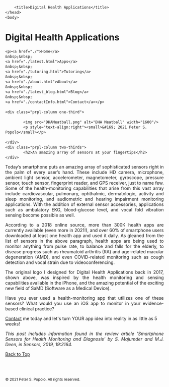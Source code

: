 
<html>
	<head>
		<meta charset="UTF-8" />
		<meta name="viewport" content="width=device-width, initial-scale=1, maximum-scale=1, user-scalable=no" />
		<meta http-equiv="X-UA-Compatible" content="IE=edge" />


		<title>Digital Health Applications</title>
	</head>
	<body>
	
<div class="prpl-row">
	<div class="prpl-column two-thirds">
			<h1>Digital Health Applications</h1>
	</div>
	
	<p><a href="./">Home</a>
	&nbsp;&nbsp;
	<a href="./latest.html">Apps</a>
	&nbsp;&nbsp;
	<a href="./tutoring.html">Tutoring</a>
	&nbsp;&nbsp;
	<a href="./about.html">About</a>
	&nbsp;&nbsp;
	<a href="./latest_blog.html">Blog</a>
	&nbsp;&nbsp;
	<a href="./contactInfo.html">Contact</a></p>
	
	<div class="prpl-column one-third">
	
  			<img src="DHAMeatball.png" alt="DHA Meatball" width="1600"/>
  			<p style="text-align:right"><small>&#169; 2021 Peter S. Popolo</small></p>

	</div>
	<div class="prpl-column two-thirds">
			<h2>An amazing array of sensors at your fingertips</h2>
	</div>
</div>

<div class="prpl-row">

<p style="text-align:justify">Today’s smartphone puts an amazing array of sophisticated sensors right in the palm of every user’s hand. These include HD camera, microphone, ambient light sensor, accelerometer, magnetometer, gyroscope, pressure sensor, touch sensor, fingerprint reader, and GPS receiver, just to name few. Some of the health-monitoring capabilities that arise from this vast array include cardiovascular, pulmonary, ophthalmic, dermatologic, activity and sleep monitoring, and audiometric and hearing impairment monitoring applications. With the addition of external sensor accessories, applications such as ambulatory EKG, blood-glucose level, and vocal fold vibration sensing become possible as well. </p>

<p style="text-align:justify">According to a 2018 online source, more than 300K health apps are currently available (even more in 2021!), and over 60% of smartphone users downloaded at least one health app and used it daily. As gleaned from the list of sensors in the above paragraph, health apps are being used to monitor anything from pulse rate, to balance and falls for the elderly, to disease progress such as rheumatoid arthritis (RA) and age-related macular degeneration (AMD), and even COVID-related monitoring such as cough detection and vocal strain due to videoconferencing.</p>

<p style="text-align:justify">The original logo I designed for Digital Health Applications back in 2017, shown above, was inspired by the health monitoring and sensing capabilities available in the iPhone, and the amazing potential of the exciting new field of SaMD (Software as a Medical Device).</p>

<p style="text-align:justify">Have you ever  used a health-monitoring app that utilizes one of these sensors? What would you use an iOS app to monitor in your evidence-based clinical practice?</p>

<p><a href="mailto:peterpopolo@gmail.com?subject=Contact">Contact</a> me today and let's turn YOUR app idea into reality in as little as 5 weeks!</p>

<p style="text-align:justify"><i>This post includes information found in the review article 'Smartphone Sensors for Health Monitoring and Diagnosis' by S. Majumder and M.J. Deen, in Sensors, 2019, <i>19</i>:2164.</i></p>

<a href="./blog_2.html">Back to Top</a>

<br><br><p><small>&#169; 2021 Peter S. Popolo. All rights reserved.</small></p>







